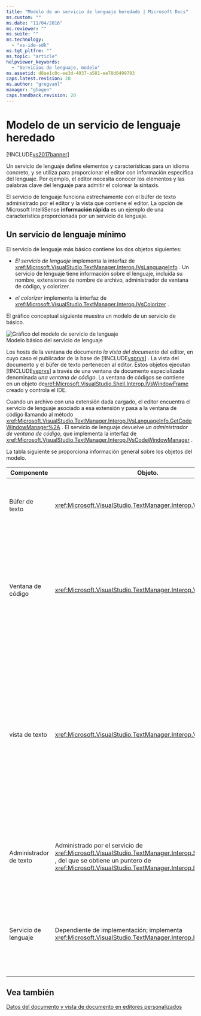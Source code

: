 ```yaml
---
title: "Modelo de un servicio de lenguaje heredado | Microsoft Docs"
ms.custom: ""
ms.date: "11/04/2016"
ms.reviewer: ""
ms.suite: ""
ms.technology: 
  - "vs-ide-sdk"
ms.tgt_pltfrm: ""
ms.topic: "article"
helpviewer_keywords: 
  - "Servicios de lenguaje, modelo"
ms.assetid: d8ae1c0c-ee3d-4937-a581-ee78d0499793
caps.latest.revision: 20
ms.author: "gregvanl"
manager: "ghogen"
caps.handback.revision: 20
---
```

# Modelo de un servicio de lenguaje heredado
[!INCLUDE[vs2017banner](../../code-quality/includes/vs2017banner.md)]

Un servicio de lenguaje define elementos y características para un idioma concreto, y se utiliza para proporcionar el editor con información específica del lenguaje.  Por ejemplo, el editor necesita conocer los elementos y las palabras clave del lenguaje para admitir el colorear la sintaxis.  
  
 El servicio de lenguaje funciona estrechamente con el búfer de texto administrado por el editor y la vista que contiene el editor.  La opción de Microsoft IntelliSense **información rápida** es un ejemplo de una característica proporcionada por un servicio de lenguaje.  
  
## Un servicio de lenguaje mínimo  
 El servicio de lenguaje más básico contiene los dos objetos siguientes:  
  
-   *El servicio de lenguaje* implementa la interfaz de <xref:Microsoft.VisualStudio.TextManager.Interop.IVsLanguageInfo> .  Un servicio de lenguaje tiene información sobre el lenguaje, incluida su nombre, extensiones de nombre de archivo, administrador de ventana de código, y colorizer.  
  
-   *el colorizer* implementa la interfaz de <xref:Microsoft.VisualStudio.TextManager.Interop.IVsColorizer> .  
  
 El gráfico conceptual siguiente muestra un modelo de un servicio de básico.  
  
 ![Gráfico del modelo de servicio de lenguaje](../../extensibility/media/vslanguageservicemodel.gif "vsLanguageServiceModel")  
Modelo básico del servicio de lenguaje  
  
 Los hosts de la ventana de documento *la vista del documento* del editor, en cuyo caso el publicador de la base de [!INCLUDE[vsprvs](../../code-quality/includes/vsprvs_md.md)] .  La vista del documento y el búfer de texto pertenecen al editor.  Estos objetos ejecutan [!INCLUDE[vsprvs](../../code-quality/includes/vsprvs_md.md)] a través de una ventana de documento especializada denominada *una ventana de código*.  La ventana de códigos se contiene en un objeto de<xref:Microsoft.VisualStudio.Shell.Interop.IVsWindowFrame> creado y controla el IDE.  
  
 Cuando un archivo con una extensión dada cargado, el editor encuentra el servicio de lenguaje asociado a esa extensión y pasa a la ventana de código llamando al método <xref:Microsoft.VisualStudio.TextManager.Interop.IVsLanguageInfo.GetCodeWindowManager%2A> .  El servicio de lenguaje devuelve *un administrador de ventana de código*, que implementa la interfaz de <xref:Microsoft.VisualStudio.TextManager.Interop.IVsCodeWindowManager> .  
  
 La tabla siguiente se proporciona información general sobre los objetos del modelo.  
  
|Componente|Objeto.|Función|  
|----------------|-------------|-------------|  
|Búfer de texto|<xref:Microsoft.VisualStudio.TextManager.Interop.VsTextBuffer>|Una secuencia de texto de la escritura de Unicode.  es posible que el texto utilice otras codificaciones.|  
|Ventana de código|<xref:Microsoft.VisualStudio.TextManager.Interop.VsCodeWindow>|una ventana de documento que contiene una o más vistas de texto.  Cuando [!INCLUDE[vsprvs](../../code-quality/includes/vsprvs_md.md)] está en modo \(MDI\) de interfaz de múltiples documentos, la ventana de código es un elemento secundario de MDI.|  
|vista de texto|<xref:Microsoft.VisualStudio.TextManager.Interop.VsTextView>|Una ventana que permite al usuario navegar y ver el texto mediante el teclado y el mouse.  Una vista de texto aparece al usuario como editor.  Puede utilizar las vistas de texto en las ventanas normales del editor, la ventana de salida, y la ventana Inmediato.  Además, puede configurar una o más vistas de texto dentro de una ventana de código.|  
|Administrador de texto|Administrado por el servicio de <xref:Microsoft.VisualStudio.TextManager.Interop.SVsTextManager> , del que se obtiene un puntero de <xref:Microsoft.VisualStudio.TextManager.Interop.IVsTextManager>|Un componente que mantiene la información bursátil compartida por todos los componentes descritos previamente.|  
|Servicio de lenguaje|Dependiente de implementación; implementa <xref:Microsoft.VisualStudio.TextManager.Interop.IVsLanguageInfo>|Objeto que proporciona el editor con información más específica como resaltado de sintaxis, finalización de instrucciones, y coincidencia de llaves.|  
  
## Vea también  
 [Datos del documento y vista de documento en editores personalizados](../../extensibility/document-data-and-document-view-in-custom-editors.md)